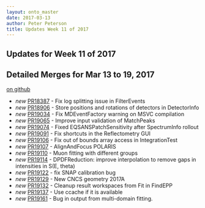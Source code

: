 ```yaml
---
layout: onto_master
date: 2017-03-13
author: Peter Peterson
title: Updates Week 11 of 2017
---
```

Updates for Week 11 of 2017
---------------------------

Detailed Merges for Mar 13 to 19, 2017
--------------------------------------
[on github](https://github.com/mantidproject/mantid/pulls?q=is%3Apr+merged%3A2017-03-14..2017-03-19)

* *new* [PR18387](https://github.com/mantidproject/mantid/pull/18387) - Fix log splitting issue in FilterEvents
* *new* [PR18906](https://github.com/mantidproject/mantid/pull/18906) - Store positions and rotations of detectors in DetectorInfo
* *new* [PR19034](https://github.com/mantidproject/mantid/pull/19034) - Fix MDEventFactory warning on MSVC compilation
* *new* [PR19065](https://github.com/mantidproject/mantid/pull/19065) - Improve input validation of MatchPeaks
* *new* [PR19074](https://github.com/mantidproject/mantid/pull/19074) - Fixed EQSANSPatchSensitivity after SpectrumInfo rollout
* *new* [PR19091](https://github.com/mantidproject/mantid/pull/19091) - Fix shortcuts in the Reflectometry GUI
* *new* [PR19106](https://github.com/mantidproject/mantid/pull/19106) - Fix out of bounds array access in IntegrationTest
* *new* [PR19107](https://github.com/mantidproject/mantid/pull/19107) - AlignAndFocus POLARIS
* *new* [PR19110](https://github.com/mantidproject/mantid/pull/19110) - Muon fitting with different groups
* *new* [PR19114](https://github.com/mantidproject/mantid/pull/19114) - DPDFReduction: improve interpolation to remove gaps in intensities in S(E, theta)
* *new* [PR19122](https://github.com/mantidproject/mantid/pull/19122) - fix SNAP calibration bug
* *new* [PR19129](https://github.com/mantidproject/mantid/pull/19129) - New CNCS geometry 2017A
* *new* [PR19132](https://github.com/mantidproject/mantid/pull/19132) - Cleanup result workspaces from Fit in FindEPP
* *new* [PR19137](https://github.com/mantidproject/mantid/pull/19137) - Use ccache if it is available
* *new* [PR19161](https://github.com/mantidproject/mantid/pull/19161) - Bug in output from multi-domain fitting.
